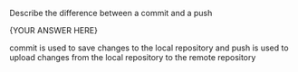 Describe the difference between a commit and a push


{YOUR ANSWER HERE}

commit is used to save changes to the local repository and push is used to upload changes from the local repository to the remote repository